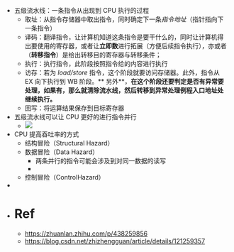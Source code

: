 - 五级流水线：一条指令从出现到 CPU 执行的过程  
	- 取址：从指令存储器中取出指令，同时确定下一条*指令地址*（指针指向下一条指令）  
	- 译码：翻译指令，让计算机知道这条指令是要干什么的，同时让计算机得出要使用的寄存器，或者让**立即数**进行拓展（方便后续指令执行），亦或者（**转移指令**）是给出转移目的寄存器与转移条件；  
	- 执行：执行指令，此阶段按照指令给的内容进行执行  
	- 访存：若为 *load/store* 指令，这个阶段就要访问存储器。此外，指令从 EX 向下执行到 WB 阶段。** 另外**，**在这个阶段还要判定是否有异常要处理，如果有，那么就清除流水线，然后转移到异常处理例程入口地址处继续执行。**  
	- 回写：将运算结果保存到目标寄存器  
- 五级流水线可以让 CPU 更好的进行指令并行  
	- ![](https://pic3.zhimg.com/80/v2-780bd83369ed1a20f926aa4438dc7ffe_1440w.webp)  
- CPU 提高吞吐率的方式  
	- 结构冒险（Structural Hazard）  
	- 数据冒险（Data Hazard）  
		- 两条并行的指令可能会涉及到对同一数据的读写  
		-  
	- 控制冒险（ControlHazard）  
-  
- # Ref  
	- https://zhuanlan.zhihu.com/p/438259856  
	- https://blog.csdn.net/zhizhengguan/article/details/121259357  
